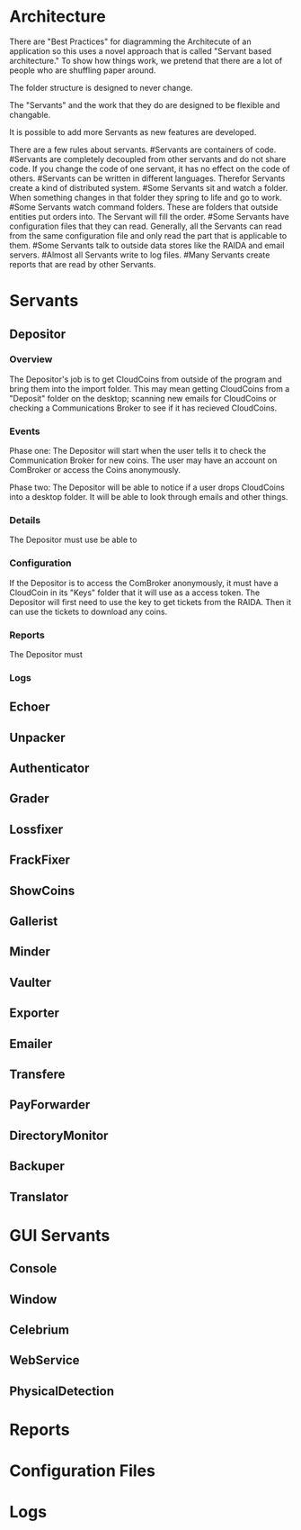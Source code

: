 # Architecture
There are "Best Practices" for diagramming the Architecute of an application so this uses a novel approach that is called "Servant based architecture."  To show how things work, we pretend that there are a lot of people who are shuffling paper around. 

The folder structure is designed to never change. 

The "Servants" and the work that they do are designed to be flexible and changable. 

It is possible to add more Servants as new features are developed. 

There are a few rules about servants. 
  #Servants are containers of code. 
  #Servants are completely decoupled from other servants and do not share code. If you change the code of one servant, it has no effect on the code of others. 
  #Servants can be written in different languages. Therefor Servants create a kind of distributed system. 
  #Some Servants sit and watch a folder. When something changes in that folder they spring to life and go to work. 
  #Some Servants watch command folders. These are folders that outside entities put orders into. The Servant will fill the order. 
  #Some Servants have configuration files that they can read. Generally, all the Servants can read from the same configuration file and only read the part that is applicable to them. 
  #Some Servants talk to outside data stores like the RAIDA and email servers. 
  #Almost all Servants write to log files.
  #Many Servants create reports that are read by other Servants. 


# Servants

## Depositor
### Overview
The Depositor's job is to get CloudCoins from outside of the program and bring them into the import folder. This may mean getting CloudCoins from a "Deposit" folder on the desktop; scanning new emails for CloudCoins or checking a Communications Broker to see if it has recieved CloudCoins. 
### Events
Phase one: The Depositor will start when the user tells it to check the Communication Broker for new coins. The user may have an account on ComBroker or access the Coins anonymously. 

Phase two: The Depositor will be able to notice if a user drops CloudCoins into a desktop folder. It will be able to look through emails and other things.  
### Details
The Depositor must use be able to 
### Configuration
If the Depositor is to access the ComBroker anonymously, it must have a CloudCoin in its "Keys" folder that it will use as a access token. The Depositor will first need to use the key to get tickets from the RAIDA. Then it can use the tickets to download any coins.  

### Reports
The Depositor must 
### Logs


## Echoer

## Unpacker

## Authenticator

## Grader

## Lossfixer

## FrackFixer

## ShowCoins

## Gallerist

## Minder

## Vaulter

## Exporter

## Emailer

## Transfere

## PayForwarder

## DirectoryMonitor

## Backuper

## Translator

# GUI Servants

## Console

## Window

## Celebrium

## WebService

## PhysicalDetection

# Reports

# Configuration Files

# Logs



